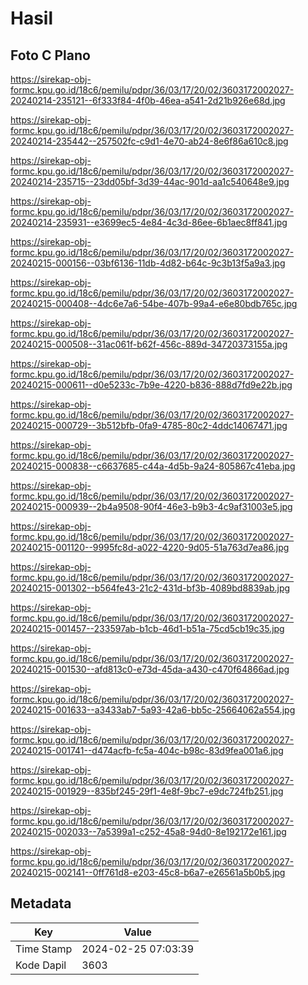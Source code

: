 # Hasil

## Foto C Plano

https://sirekap-obj-formc.kpu.go.id/18c6/pemilu/pdpr/36/03/17/20/02/3603172002027-20240214-235121--6f333f84-4f0b-46ea-a541-2d21b926e68d.jpg

https://sirekap-obj-formc.kpu.go.id/18c6/pemilu/pdpr/36/03/17/20/02/3603172002027-20240214-235442--257502fc-c9d1-4e70-ab24-8e6f86a610c8.jpg

https://sirekap-obj-formc.kpu.go.id/18c6/pemilu/pdpr/36/03/17/20/02/3603172002027-20240214-235715--23dd05bf-3d39-44ac-901d-aa1c540648e9.jpg

https://sirekap-obj-formc.kpu.go.id/18c6/pemilu/pdpr/36/03/17/20/02/3603172002027-20240214-235931--e3699ec5-4e84-4c3d-86ee-6b1aec8ff841.jpg

https://sirekap-obj-formc.kpu.go.id/18c6/pemilu/pdpr/36/03/17/20/02/3603172002027-20240215-000156--03bf6136-11db-4d82-b64c-9c3b13f5a9a3.jpg

https://sirekap-obj-formc.kpu.go.id/18c6/pemilu/pdpr/36/03/17/20/02/3603172002027-20240215-000408--4dc6e7a6-54be-407b-99a4-e6e80bdb765c.jpg

https://sirekap-obj-formc.kpu.go.id/18c6/pemilu/pdpr/36/03/17/20/02/3603172002027-20240215-000508--31ac061f-b62f-456c-889d-34720373155a.jpg

https://sirekap-obj-formc.kpu.go.id/18c6/pemilu/pdpr/36/03/17/20/02/3603172002027-20240215-000611--d0e5233c-7b9e-4220-b836-888d7fd9e22b.jpg

https://sirekap-obj-formc.kpu.go.id/18c6/pemilu/pdpr/36/03/17/20/02/3603172002027-20240215-000729--3b512bfb-0fa9-4785-80c2-4ddc14067471.jpg

https://sirekap-obj-formc.kpu.go.id/18c6/pemilu/pdpr/36/03/17/20/02/3603172002027-20240215-000838--c6637685-c44a-4d5b-9a24-805867c41eba.jpg

https://sirekap-obj-formc.kpu.go.id/18c6/pemilu/pdpr/36/03/17/20/02/3603172002027-20240215-000939--2b4a9508-90f4-46e3-b9b3-4c9af31003e5.jpg

https://sirekap-obj-formc.kpu.go.id/18c6/pemilu/pdpr/36/03/17/20/02/3603172002027-20240215-001120--9995fc8d-a022-4220-9d05-51a763d7ea86.jpg

https://sirekap-obj-formc.kpu.go.id/18c6/pemilu/pdpr/36/03/17/20/02/3603172002027-20240215-001302--b564fe43-21c2-431d-bf3b-4089bd8839ab.jpg

https://sirekap-obj-formc.kpu.go.id/18c6/pemilu/pdpr/36/03/17/20/02/3603172002027-20240215-001457--233597ab-b1cb-46d1-b51a-75cd5cb19c35.jpg

https://sirekap-obj-formc.kpu.go.id/18c6/pemilu/pdpr/36/03/17/20/02/3603172002027-20240215-001530--afd813c0-e73d-45da-a430-c470f64866ad.jpg

https://sirekap-obj-formc.kpu.go.id/18c6/pemilu/pdpr/36/03/17/20/02/3603172002027-20240215-001633--a3433ab7-5a93-42a6-bb5c-25664062a554.jpg

https://sirekap-obj-formc.kpu.go.id/18c6/pemilu/pdpr/36/03/17/20/02/3603172002027-20240215-001741--d474acfb-fc5a-404c-b98c-83d9fea001a6.jpg

https://sirekap-obj-formc.kpu.go.id/18c6/pemilu/pdpr/36/03/17/20/02/3603172002027-20240215-001929--835bf245-29f1-4e8f-9bc7-e9dc724fb251.jpg

https://sirekap-obj-formc.kpu.go.id/18c6/pemilu/pdpr/36/03/17/20/02/3603172002027-20240215-002033--7a5399a1-c252-45a8-94d0-8e192172e161.jpg

https://sirekap-obj-formc.kpu.go.id/18c6/pemilu/pdpr/36/03/17/20/02/3603172002027-20240215-002141--0ff761d8-e203-45c8-b6a7-e26561a5b0b5.jpg


## Metadata

| Key        | Value               |
| ---------- | ------------------- |
| Time Stamp | 2024-02-25 07:03:39 |
| Kode Dapil | 3603                |



